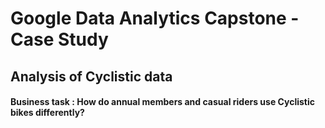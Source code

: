# Google Data Analytics Capstone - Case Study
 
## Analysis of Cyclistic data

#### Business task : How do annual members and casual riders use Cyclistic bikes differently?